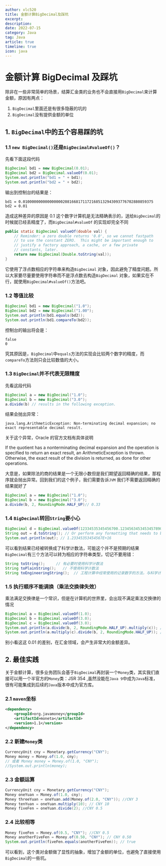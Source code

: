 ```yaml
---
author: xlc520
title: 金额计算BigDecimal及踩坑
excerpt: 
description: 
date: 2022-07-15
category: Java
tag: Java
article: true
timeline: true
icon: java
---
```


# 金额计算 BigDecimal 及踩坑

除非在一些非常简单的场景，结算汇金类的业务也不会直接用`BigDecimal`来计算金额，原因有两点：

1. `BigDecimal`里面还是有很多隐蔽的坑的
2. `BigDecimal`没有提供金额的单位

## 1. `BigDecimal`中的五个容易踩的坑

### 1.1 `new BigDecimal()`还是`BigDecimal#valueOf()`？

先看下面这段代码

```java
BigDecimal bd1 = new BigDecimal(0.01);
BigDecimal bd2 = BigDecimal.valueOf(0.01);
System.out.println("bd1 = " + bd1);
System.out.println("bd2 = " + bd2);
```

输出到控制台的结果是：

```plain
bd1 = 0.01000000000000000020816681711721685132943093776702880859375
bd2 = 0.01
```

造成这种差异的原因是 0.1 这个数字计算机是无法精确表示的，送给`BigDecimal`的时候就已经丢精度了，而`BigDecimal#valueOf`
的实现却完全不同

```java
public static BigDecimal valueOf(double val) {
    // Reminder: a zero double returns '0.0', so we cannot fastpath
    // to use the constant ZERO.  This might be important enough to
    // justify a factory approach, a cache, or a few private
    // constants, later.
    return new BigDecimal(Double.toString(val));
}
```

它使用了浮点数相应的字符串来构造`BigDecimal`
对象，因此避免了精度问题。所以大家要尽量要使用字符串而不是浮点数去构造`BigDecimal`
对象，如果实在不行，就使用`BigDecimal#valueOf()`方法吧。

### 1.2 等值比较

```java
BigDecimal bd1 = new BigDecimal("1.0");
BigDecimal bd2 = new BigDecimal("1.00");
System.out.println(bd1.equals(bd2));
System.out.println(bd1.compareTo(bd2));
```

控制台的输出将会是：

```plain
false
0
```

究其原因是，`BigDecimal`中`equals`方法的实现会比较两个数字的精度，而`compareTo`方法则只会比较数值的大小。

### 1.3 `BigDecimal`并不代表无限精度

先看这段代码

```java
BigDecimal a = new BigDecimal("1.0");
BigDecimal b = new BigDecimal("3.0");
a.divide(b) // results in the following exception.
```

结果会抛出异常：

```plain
java.lang.ArithmeticException: Non-terminating decimal expansion; no exact representable decimal result.
```

关于这个异常，Oracle 的官方文档有具体说明

If the quotient has a nonterminating decimal expansion and the operation is specified to return an exact result, an
ArithmeticException is thrown. Otherwise, the exact result of the division is returned, as done for other operations.

大意是，如果除法的商的结果是一个无限小数但是我们期望返回精确的结果，那程序就会抛出异常。回到我们的这个例子，我们需要告诉`JVM`
我们不需要返回精确的结果就好了

```java
BigDecimal a = new BigDecimal("1.0");
BigDecimal b = new BigDecimal("3.0");
a.divide(b, 2, RoundingMode.HALF_UP)// 0.33
```

### 1.4 `BigDecimal`转回`String`要小心

```java
BigDecimal d = BigDecimal.valueOf(12334535345456700.12345634534534578901);
String out = d.toString(); // Or perform any formatting that needs to be done
System.out.println(out); // 1.23345353454567E+16
```

可以看到结果已经被转换成了科学计数法，可能这个并不是预期的结果`BigDecimal`有三个方法可以转为相应的字符串类型，切记不要用错：

```java
String toString();     // 有必要时使用科学计数法
String toPlainString();   // 不使用科学计数法
String toEngineeringString();  // 工程计算中经常使用的记录数字的方法，与科学计数法类似，但要求10的幂必须是3的倍数
```

### 1.5 执行顺序不能调换（乘法交换律失效）

乘法满足交换律是一个常识，但是在计算机的世界里，会出现不满足乘法交换律的情况

```java
BigDecimal a = BigDecimal.valueOf(1.0);
BigDecimal b = BigDecimal.valueOf(3.0);
BigDecimal c = BigDecimal.valueOf(3.0);
System.out.println(a.divide(b, 2, RoundingMode.HALF_UP).multiply(c)); // 0.990
System.out.println(a.multiply(c).divide(b, 2, RoundingMode.HALF_UP)); // 1.00
```

别小看这这 0.01 的差别，在汇金领域，会产生非常大的金额差异。

## 2. 最佳实践

关于金额计算，很多业务团队会基于`BigDecimal`再封装一个`Money`类，其实我们直接可以用一个半官方的`Money`类：JSR 354
,虽然没能在`Java 9`中成为`Java`标准，很有可能集成到后续的`Java`版本中成为官方库。

### 2.1 `maven`坐标

```xml
<dependency>
    <groupId>org.javamoney</groupId>
    <artifactId>moneta</artifactId>
    <version>1.1</version>
</dependency>
```

### 2.2 新建`Money`类

```java
CurrencyUnit cny = Monetary.getCurrency("CNY");
Money money = Money.of(1.0, cny); 
// 或者 Money money = Money.of(1.0, "CNY");
//System.out.println(money);
```

### 2.3 金额运算

```java
CurrencyUnit cny = Monetary.getCurrency("CNY");
Money oneYuan = Money.of(1.0, cny);
Money threeYuan = oneYuan.add(Money.of(2.0, "CNY")); //CNY 3
Money tenYuan = oneYuan.multiply(10); // CNY 10
Money fiveFen = oneYuan.divide(2); //CNY 0.5
```

### 2.4 比较相等

```java
Money fiveFen = Money.of(0.5, "CNY"); //CNY 0.5
Money anotherFiveFen = Money.of(0.50, "CNY"); // CNY 0.50
System.out.println(fiveFen.equals(anotherFiveFen)); // true
```

可以看到，这个类对金额做了显性的抽象，增加了金额的单位，也避免了直接使用`BigDecimal`的一些坑。
